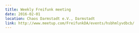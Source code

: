 ```yaml
---
title: Weekly Freifunk meeting
date: 2016-02-01
location: Chaos Darmstadt e.V., Darmstadt
link: http://www.meetup.com/FreifunkDA/events/hsbhmlyvdbcb/
---
```

